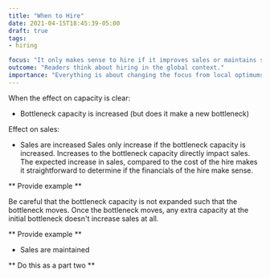 ```yaml
---
title: "When to Hire"
date: 2021-04-15T18:45:39-05:00
draft: true
tags:
- hiring

focus: "It only makes sense to hire if it improves sales or maintains sales while lowering strain on other resources."
outcome: "Readers think about hiring in the global context."
importance: "Everything is about changing the focus from local optimums to global optimums, so any steps we can take to change the focus to the global is a win."
---
```


When the effect on capacity is clear:

* Bottleneck capacity is increased (but does it make a new bottleneck)

Effect on sales:

* Sales are increased
Sales only increase if the bottleneck capacity is increased. Increases to the bottleneck capacity directly impact sales. The expected increase in sales, compared to the cost of the hire makes it straightforward to determine if the financials of the hire make sense.

** Provide example **

Be careful that the bottleneck capacity is not expanded such that the bottleneck moves. Once the bottleneck moves, any extra capacity at the initial bottleneck doesn't increase sales at all.

** Provide example **

* Sales are maintained

** Do this as a part two **
